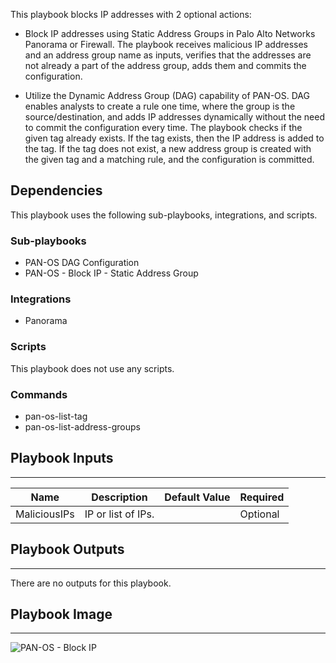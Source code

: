This playbook blocks IP addresses with 2 optional actions:

- Block IP addresses using Static Address Groups in Palo Alto Networks Panorama or Firewall. The playbook receives malicious IP addresses and an address group name as inputs, verifies that the addresses are not already a part of the address group, adds them and commits the configuration.


- Utilize the Dynamic Address Group (DAG) capability of PAN-OS. DAG enables analysts to create a rule one time, where the group is the source/destination, and adds IP addresses dynamically without the need to commit the configuration every time.
The playbook checks if the given tag already exists. If the tag exists, then the IP address is added to the tag.
If the tag does not exist, a new address group is created with the given tag and a matching rule, and the configuration is committed.

## Dependencies

This playbook uses the following sub-playbooks, integrations, and scripts.

### Sub-playbooks

- PAN-OS DAG Configuration
- PAN-OS - Block IP - Static Address Group

### Integrations

- Panorama

### Scripts

This playbook does not use any scripts.

### Commands

- pan-os-list-tag
- pan-os-list-address-groups

## Playbook Inputs

---

| **Name** | **Description** | **Default Value** | **Required** |
| --- | --- | --- | --- |
| MaliciousIPs | IP or list of IPs. |  | Optional |

## Playbook Outputs

---
There are no outputs for this playbook.

## Playbook Image

---

![PAN-OS - Block IP](../doc_files/PAN-OS_-_Block_IP.png)
